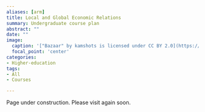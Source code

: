 ```yaml
---
aliases: [arm]
title: Local and Global Economic Relations
summary: Undergraduate course plan
abstract: ""
date: ""
image:
  caption: '["Bazaar" by kamshots is licensed under CC BY 2.0](https://search.creativecommons.org/photos/71843c02-6ba9-47f4-bc44-c6b40d4d0eda)'
  focal_point: 'center'
categories:
- Higher-education
tags:
- All
- Courses

---
```


Page under construction. Please visit again soon.
